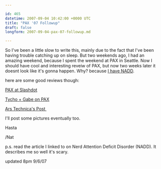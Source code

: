 ```yaml
---

id: 465
datetime: 2007-09-04 10:42:00 +0000 UTC
title: "PAX '07 Followup"
draft: false
longform: 2007-09-04-pax-07-followup.md

---
```


So I've been a little slow to write this, mainly due to the fact that I've been having trouble catching up on sleep. But two weekends ago, I had an amazing weekend, because I spent the weekend at PAX in Seattle. Now I should have  cool and interesting reveiw of PAX, but now two weeks later it doesnt look like it's gonna happen. Why? because <a href="http://www.randsinrepose.com/archives/2003/07/10/nadd.html">I have NADD</a>.

here are some good reviews though:

<a href="http://games.slashdot.org/article.pl?sid=07/08/25/1658206&amp;from=pseudoweb.net">PAX at Slashdot</a>

<a href="http://www.penny-arcade.com/2007/08/27">Tycho + Gabe on PAX</a>

<a href="http://arstechnica.com/articles/culture/pax-technica-looking-back-at-penny-arcade-expo-2007.ars/1">Ars Technica's Post </a>

I'll post some pictures eventually too.

Hasta

/Nat

p.s. read the article I linked to on Nerd Attention Deficit Disorder (NADD). It describes me so well it's scary.

updated 8pm 9/6/07

